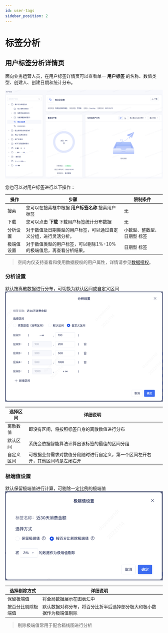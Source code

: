 ```yaml
---
id: user-tags
sidebar_position: 2
---
```


# 标签分析

## 用户标签分析详情页[](#yong-hu-biao-qian-xiang-qing-ye)

面向业务运营人员，在用户标签详情页可以查看单一 **用户标签** 的名称、数值类型、创建人、创建日期和统计分布。

![](/img/用户洞察-用户标签.png)

您也可以对用户标签进行以下操作：

| 操作 | 步骤 | 限制条件 |
| -- | -- | -- |
| 搜索 | 您可以在搜索框中根据 **用户标签名称** 搜索用户标签 | 无 |
| 下载 | 您可以点击 **下载** 下载用户标签统计分布数据 | 无 |
| 分析设置     | 对于数值及日期类型的用户标签，可以通过自定义分组，进行灵活分析。     | 小数型、整数型、日期型 标签      |
| 极端值设置     | 对于数值类型的用户标签，可以剔除1%-10%的极端值后，再查看分析结果。     | 日期型 标签      |

> 空间内仅支持查看和使用数据授权的用户属性，详情请参见[数据授权](/product-manual/enterprise-management/project-manage/data-authorization)。

### 分析设置

默认按离散数据进行分布，可切换为默认区间或自定义区间
![图 5](/img/032415183cf397f0a4d8d008ce1b8d26c51967dc69504d2274a9341e48d205f0.png)  

| 选择区间     | 详细说明                                                   |  |
| -------- | ------------------------------------------------------ | -------- |
| 离散数值     | 即没有区间，将按照标签自身的离散数值进行分布 |      |
| 默认区间     | 系统会依据智能算法计算出该标签的最佳的区间分组 |    |
| 自定义区间     | 可根据业务需求对数值分段随时进行自定义，第一个区间左开右开，其他区间均是左闭右开  |    |

### 极端值设置

默认保留极端值进行计算，可剔除一定比例的极端值
![图 6](/img/7c6320072f32ff6dc164fd3810ed62957c32128218e15e35a7adc4d77750b8f6.png)  

| 选择剔除方式     | 详细说明                                                   |  |
| -------- | ------------------------------------------------------ | -------- |
| 保留极端值     | 将全局数据展示在图表汇中 |      |
| 按百分比剔除极端值     | 默认数据对称分布，将百分比折半后选择部分极大和极小数据作为极端值剔除 |    |
> 剔除极端值常用于配合箱线图进行分析
